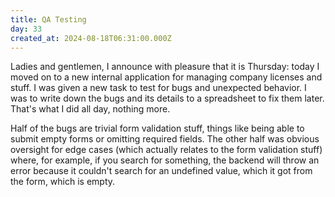 ```yaml
---
title: QA Testing
day: 33
created_at: 2024-08-18T06:31:00.000Z
---
```

Ladies and gentlemen, I announce with pleasure that it is Thursday: today I moved on to a new internal application for managing company licenses and stuff. I was given a new task to test for bugs and unexpected behavior. I was to write down the bugs and its details to a spreadsheet to fix them later. That's what I did all day, nothing more.

Half of the bugs are trivial form validation stuff, things like being able to submit empty forms or omitting required fields. The other half was obvious oversight for edge cases (which actually relates to the form validation stuff) where, for example, if you search for something, the backend will throw an error because it couldn't search for an undefined value, which it got from the form, which is empty.
